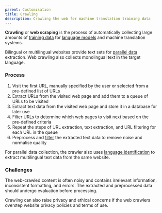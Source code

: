 ```yaml
---
parent: Customisation
title: Crawling
description: Crawling the web for machine translation training data
---
```


**Crawling** or **web scraping** is the process of automatically collecting large amounts of [training data](/training-data) for [language models](/language-model) and machine translation systems.

Bilingual or multilingual websites provide text sets for [parallel data](/parallel-data) extraction.
Web crawling also collects monolingual text in the target language.

### Process

1. Visit the first URL, manually specified by the user or selected from a pre-defined list of URLs
2. Extract URLs from the visited web page and add them to a queue of URLs to be visited
3. Extract text data from the visited web page and store it in a database for later use
4. Filter URLs to determine which web pages to visit next based on the pre-defined criteria
5. Repeat the steps of URL extraction, text extraction, and URL filtering for each URL in the queue
6. Preprocess and [filter](/filtering) the extracted text data to remove noise and normalise quality

For parallel data collection, the crawler also uses [language identification](/language-identification) to extract multilingual text data from the same website.

### Challenges

The web-crawled content is often noisy and contains irrelevant information, inconsistent formatting, and errors.
The extracted and preprocessed data should undergo evaluation before processing.

Crawling can also raise privacy and ethical concerns if the web crawlers overstep website privacy policies and terms of use.
